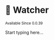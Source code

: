 # 🥸 Watcher

<sup>
Available Since 0.0.39
</sup>

<code-block lang="java" src="code-samples/CodeSnippets.java" include-symbol="watch"/>

Start typing here...